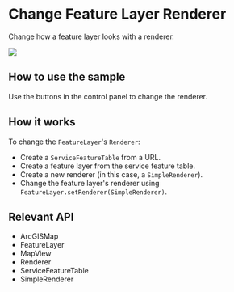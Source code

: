 # Change Feature Layer Renderer

Change how a feature layer looks with a renderer.

![]("ChangeFeatureLayerRenderer.gif)

## How to use the sample

Use the buttons in the control panel to change the renderer.

## How it works

To change the `FeatureLayer`'s `Renderer`:


  * Create a `ServiceFeatureTable` from a URL.
  * Create a feature layer from the service feature table.
  * Create a new renderer (in this case, a `SimpleRenderer`).
  * Change the feature layer's renderer using `FeatureLayer.setRenderer(SimpleRenderer)`.


## Relevant API


  * ArcGISMap
  * FeatureLayer
  * MapView
  * Renderer
  * ServiceFeatureTable
  * SimpleRenderer


